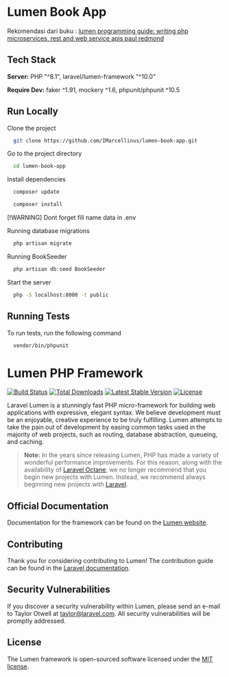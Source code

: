 # Lumen Book App 

Rekomendasi dari buku :
[lumen programming guide: writing php microservices, rest and web service apis paul redmond](https://download.e-bookshelf.de/download/0008/0228/16/L-G-0008022816-0015784950.pdf)

## Tech Stack

**Server:** PHP "^8.1", laravel/lumen-framework "^10.0"

**Require Dev:** faker ^1.91, mockery ^1.6, phpunit/phpunit ^10.5

## Run Locally

Clone the project

```bash
  git clone https://github.com/IMarcellinus/lumen-book-app.git
```

Go to the project directory

```bash
  cd lumen-book-app
```

Install dependencies

```bash
  composer update
```

```bash
  composer install
```

[!WARNING]
Dont forget fill name data in .env

Running database migrations
```bash
  php artisan migrate
```

Running BookSeeder
```bash
  php artisan db:seed BookSeeder 
```

Start the server

```bash
  php -S localhost:8000 -t public
```

## Running Tests

To run tests, run the following command

```bash
  vendor/bin/phpunit 
```

# Lumen PHP Framework

[![Build Status](https://travis-ci.org/laravel/lumen-framework.svg)](https://travis-ci.org/laravel/lumen-framework)
[![Total Downloads](https://img.shields.io/packagist/dt/laravel/lumen-framework)](https://packagist.org/packages/laravel/lumen-framework)
[![Latest Stable Version](https://img.shields.io/packagist/v/laravel/lumen-framework)](https://packagist.org/packages/laravel/lumen-framework)
[![License](https://img.shields.io/packagist/l/laravel/lumen)](https://packagist.org/packages/laravel/lumen-framework)

Laravel Lumen is a stunningly fast PHP micro-framework for building web applications with expressive, elegant syntax. We believe development must be an enjoyable, creative experience to be truly fulfilling. Lumen attempts to take the pain out of development by easing common tasks used in the majority of web projects, such as routing, database abstraction, queueing, and caching.

> **Note:** In the years since releasing Lumen, PHP has made a variety of wonderful performance improvements. For this reason, along with the availability of [Laravel Octane](https://laravel.com/docs/octane), we no longer recommend that you begin new projects with Lumen. Instead, we recommend always beginning new projects with [Laravel](https://laravel.com).

## Official Documentation

Documentation for the framework can be found on the [Lumen website](https://lumen.laravel.com/docs).

## Contributing

Thank you for considering contributing to Lumen! The contribution guide can be found in the [Laravel documentation](https://laravel.com/docs/contributions).

## Security Vulnerabilities

If you discover a security vulnerability within Lumen, please send an e-mail to Taylor Otwell at taylor@laravel.com. All security vulnerabilities will be promptly addressed.

## License

The Lumen framework is open-sourced software licensed under the [MIT license](https://opensource.org/licenses/MIT).
